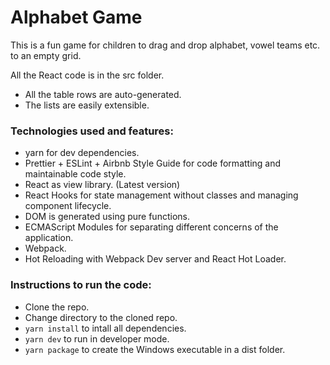 # Alphabet Game

This is a fun game for children to drag and drop alphabet, vowel teams etc. to an empty grid.

All the React code is in the src folder.

- All the table rows are auto-generated.
- The lists are easily extensible.

### Technologies used and features:
- yarn for dev dependencies.
- Prettier + ESLint + Airbnb Style Guide for code formatting and maintainable code style.
- React as view library. (Latest version)
- React Hooks for state management without classes and managing component lifecycle.
- DOM is generated using pure functions.
- ECMAScript Modules for separating different concerns of the application.
- Webpack.
- Hot Reloading with Webpack Dev server and React Hot Loader.

### Instructions to run the code:
- Clone the repo.
- Change directory to the cloned repo.
- `yarn install` to intall all dependencies.
- `yarn dev` to run in developer mode.
- `yarn package` to create the Windows executable in a dist folder.
